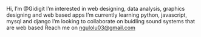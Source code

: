 Hi, I’m @Gidigit
I’m interested in web designing, data analysis, graphics designing and web based apps
I’m currently learning python, javascript, mysql and django
I’m looking to collaborate on buidling sound systems that are web based
Reach me on ngulolu03@gmail.com

<!---
Gidigit/Gidigit is a ✨ special ✨ repository because its `README.md` (this file) appears on your GitHub profile.
You can click the Preview link to take a look at your changes.
--->
